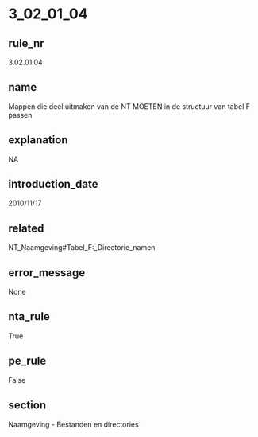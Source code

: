 # 3_02_01_04

## rule_nr
3.02.01.04

## name
Mappen die deel uitmaken van de NT MOETEN in de structuur van tabel F passen

## explanation
NA

## introduction_date
2010/11/17

## related
NT_Naamgeving#Tabel_F:_Directorie_namen

## error_message
None

## nta_rule
True

## pe_rule
False

## section
Naamgeving - Bestanden en directories

